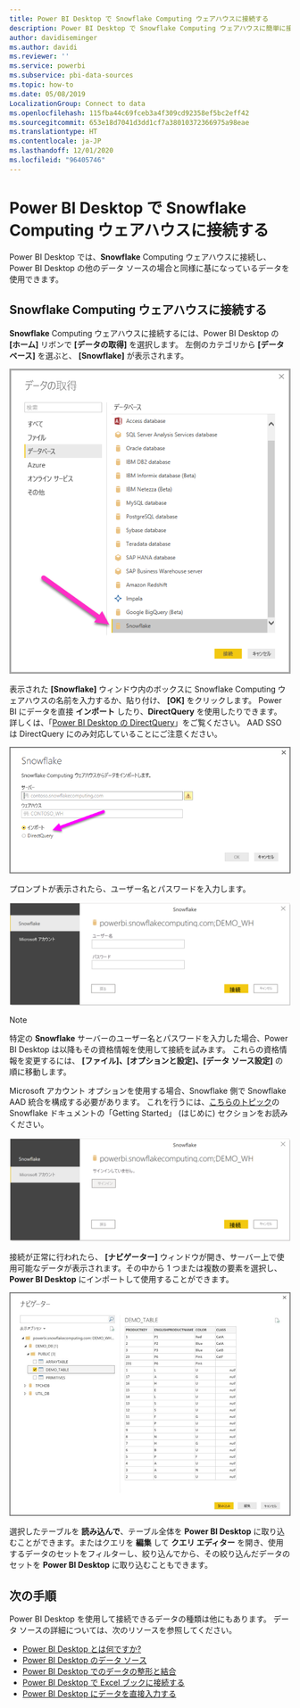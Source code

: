 ```yaml
---
title: Power BI Desktop で Snowflake Computing ウェアハウスに接続する
description: Power BI Desktop で Snowflake Computing ウェアハウスに簡単に接続して使用する
author: davidiseminger
ms.author: davidi
ms.reviewer: ''
ms.service: powerbi
ms.subservice: pbi-data-sources
ms.topic: how-to
ms.date: 05/08/2019
LocalizationGroup: Connect to data
ms.openlocfilehash: 115fba44c69fceb3a4f309cd92358ef5bc2eff42
ms.sourcegitcommit: 653e18d7041d3dd1cf7a38010372366975a98eae
ms.translationtype: HT
ms.contentlocale: ja-JP
ms.lasthandoff: 12/01/2020
ms.locfileid: "96405746"
---
```

# <a name="connect-to-a-snowflake-computing-warehouse-in-power-bi-desktop"></a>Power BI Desktop で Snowflake Computing ウェアハウスに接続する
Power BI Desktop では、**Snowflake** Computing ウェアハウスに接続し、Power BI Desktop の他のデータ ソースの場合と同様に基になっているデータを使用できます。 

## <a name="connect-to-a-snowflake-computing-warehouse"></a>Snowflake Computing ウェアハウスに接続する
**Snowflake** Computing ウェアハウスに接続するには、Power BI Desktop の **[ホーム]** リボンで **[データの取得]** を選択します。 左側のカテゴリから **[データベース]** を選ぶと、 **[Snowflake]** が表示されます。

![Snowflake データベースの選択を示す、[データの取得] ダイアログのスクリーンショット。](media/desktop-connect-snowflake/connect-snowflake-2b.png)

表示された **[Snowflake]** ウィンドウ内のボックスに Snowflake Computing ウェアハウスの名前を入力するか、貼り付け、 **[OK]** をクリックします。 Power BI にデータを直接 **インポート** したり、**DirectQuery** を使用したりできます。 詳しくは、「[Power BI Desktop の DirectQuery](desktop-use-directquery.md)」をご覧ください。 AAD SSO は DirectQuery にのみ対応していることにご注意ください。

![[インポート] ラジオ ボタンが選択されていることを示す、[Snowflake] ダイアログのスクリーンショット。](media/desktop-connect-snowflake/connect-snowflake-3.png)

プロンプトが表示されたら、ユーザー名とパスワードを入力します。

![[ユーザー名] と [パスワード] のフィールドを示す、Snowflake の資格情報プロンプトのスクリーンショット。](media/desktop-connect-snowflake/connect-snowflake-4.png)

> [!NOTE]
> 特定の **Snowflake** サーバーのユーザー名とパスワードを入力した場合、Power BI Desktop は以降もその資格情報を使用して接続を試みます。 これらの資格情報を変更するには、 **[ファイル]、[オプションと設定]、[データ ソース設定]** の順に移動します。
> 
> 

Microsoft アカウント オプションを使用する場合、Snowflake 側で Snowflake AAD 統合を構成する必要があります。 これを行うには、[こちらのトピック](https://docs.snowflake.net/manuals/user-guide/oauth-powerbi.html#power-bi-sso-to-snowflake)の Snowflake ドキュメントの「Getting Started」 (はじめに) セクションをお読みください。

![Snowflake コネクタでの Microsoft アカウントの認証の種類。](media/desktop-connect-snowflake/connect-snowflake-6.png)


接続が正常に行われたら、 **[ナビゲーター]** ウィンドウが開き、サーバー上で使用可能なデータが表示されます。その中から 1 つまたは複数の要素を選択し、**Power BI Desktop** にインポートして使用することができます。

![ODBC エラー 28000 により発生した接続エラー。](media/desktop-connect-snowflake/connect-snowflake-5.png)

選択したテーブルを **読み込んで**、テーブル全体を **Power BI Desktop** に取り込むことができます。またはクエリを **編集** して **クエリ エディター** を開き、使用するデータのセットをフィルターし、絞り込んでから、その絞り込んだデータのセットを **Power BI Desktop** に取り込むこともできます。

## <a name="next-steps"></a>次の手順
Power BI Desktop を使用して接続できるデータの種類は他にもあります。 データ ソースの詳細については、次のリソースを参照してください。

* [Power BI Desktop とは何ですか?](../fundamentals/desktop-what-is-desktop.md)
* [Power BI Desktop のデータ ソース](desktop-data-sources.md)
* [Power BI Desktop でのデータの整形と結合](desktop-shape-and-combine-data.md)
* [Power BI Desktop で Excel ブックに接続する](desktop-connect-excel.md)   
* [Power BI Desktop にデータを直接入力する](desktop-enter-data-directly-into-desktop.md)   
